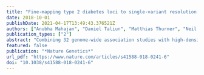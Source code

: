 ```yaml
---
title: "Fine-mapping type 2 diabetes loci to single-variant resolution using high-density imputation and islet-specific epigenome maps"
date: 2018-10-01
publishDate: 2021-04-17T13:49:43.376521Z
authors: ["Anubha Mahajan", "Daniel Taliun", "Matthias Thurner", "Neil R. Robertson", "Jason M. Torres", "N. William Rayner", "Anthony J. Payne", "Valgerdur Steinthorsdottir", "Robert A. Scott", "Niels Grarup", "James P. Cook", "Ellen M. Schmidt", "Matthias Wuttke", "Chloé Sarnowski", "Reedik Mägi", "Jana Nano", "Christian Gieger", "Stella Trompet", "Cécile Lecoeur", "Michael H. Preuss", "Bram Peter Prins", "Xiuqing Guo", "Lawrence F. Bielak", "Jennifer E. Below", "Donald W. Bowden", "John Campbell Chambers", "Young Jin Kim", "Maggie C. Y. Ng", "Lauren E. Petty", "Xueling Sim", "Weihua Zhang", "Amanda J. Bennett", "Jette Bork-Jensen", "Chad M. Brummett", "Mickaël Canouil", "Kai-Uwe Ec Kardt", "Krista Fischer", "Sharon L. R. Kardia", "Florian Kronenberg", "Kristi Läll", "Ching-Ti Liu", "Adam E. Locke", "Jian’an Luan", "Ioanna Ntalla", "Vibe Nylander", "Sebastian Schönherr", "Claudia Schurmann", "Loïc Yengo", "Erwin P. Bottinger", "Ivan Brandslund", "Cramer Christensen", "George Dedoussis", "Jose C. Florez", "Ian Ford", "Oscar H. Franco", "Timothy M. Frayling", "Vilmantas Giedraitis", "Sophie Hackinger", "Andrew T. Hattersley", "Christian Herder", "M. Arfan Ikram", "Martin Ingelsson", "Marit E. Jørgensen", "Torben Jørgensen", "Jennifer Kriebel", "Johanna Kuusisto", "Symen Ligthart", "Cecilia M. Lindgren", "Allan Linneberg", "Valeriya Lyssenko", "Vasiliki Mamakou", "Thomas Meitinger", "Karen L. Mohlke", "Andrew D. Morris", "Girish Nadkarni", "James S. Pankow", "Annette Peters", "Naveed Sattar", "Alena Stančáková", "Konstantin Strauch", "Kent D. Taylor", "Barbara Thorand", "Gudmar Thorleifsson", "Unnur Thorsteinsdottir", "Jaakko Tuomilehto", "Daniel R. Witte", "Josée Dupuis", "Patricia A. Peyser", "Eleftheria Zeggini", "Ruth J. F. Loos", "Philippe Froguel", "Erik Ingelsson", "Lars Lind", "Leif Groop", "Markku Laakso", "Francis S. Collins", "J. Wouter Jukema", "Colin N. A. Palmer", "Harald Grallert", "Andres Metspalu", "Abbas Dehghan", "Anna Köttgen", "Goncalo R. Abecasis", "James B. Meigs", "Jerome I. Rotter", "Jonathan Marchini", "Oluf Pedersen", "Torben Hansen", "Claudia Langenberg", "Nicholas J. Wareham", "Kari Stefansson", "Anna L. Gloyn", "Andrew P. Morris", "Michael Boehnke", "Mark I. McCarthy"]
publication_types: ["2"]
abstract: "Combining 32 genome-wide association studies with high-density imputation provides a comprehensive view of the genetic contribution to type 2 diabetes in individuals of European ancestry with respect to locus discovery, causal-variant resolution, and mechanistic insight."
featured: false
publication: "*Nature Genetics*"
url_pdf: "https://www.nature.com/articles/s41588-018-0241-6"
doi: "10.1038/s41588-018-0241-6"
---
```


